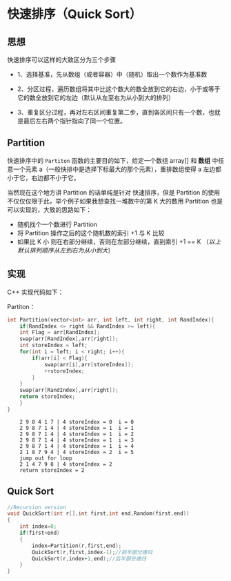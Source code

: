 # 快速排序（Quick Sort）

## 思想

快速排序可以这样的大致区分为三个步骤

- 1、选择基准，先从数组（或者容器）中（随机）取出一个数作为基准数

- 2、分区过程，遍历数组将其中比这个数大的数全放到它的右边，小于或等于它的数全放到它的左边（默认从左至右为从小到大的排列）

- 3、重复区分过程，再对左右区间重复第二步，直到各区间只有一个数，也就是最后左右两个指针指向了同一个位置。

## Partition
快速排序中的 `Partiton` 函数的主要目的如下，给定一个数组 array[] 和 **数组** 中任意一个元素 a（一般快排中是选择下标最大的那个元素），重排数组使得 a 左边都小于它，右边都不小于它。


当然现在这个地方讲 Partition 的话单纯是针对 快速排序，但是 Partition 的使用不仅仅仅限于此，举个例子如果我想查找一堆数中的第 K 大的数用 Partition 也是可以实现的，大致的思路如下：
- 随机找个一个数进行 Partition
- 将 Partition 操作之后的这个随机数的索引 +1 与 K 比较
- 如果比 K 小 则在右部分继续，否则在左部分继续，直到索引 +1 == K
（*以上默认排列顺序从左到右为从小到大*）

## 实现
C++ 实现代码如下：

Partiton：

```c++
int Partition(vector<int> arr, int left, int right, int RandIndex){
    if(RandIndex <= right && RandIndex >= left){
    int Flag = arr[RandIndex];
    swap(arr[RandIndex],arr[right]);
    int storeIndex = left;
    for(int i = left; i < right; i++){
        if(arr[i] < Flag){
            swap(arr[i],arr[storeIndex]);
            ++storeIndex;
        }
    }
    swap(arr[RandIndex],arr[right]);
    return storeIndex;
    }
}
```

```
    2 9 8 4 1 7 | 4 storeIndex = 0  i = 0
    2 9 8 7 1 4 | 4 storeIndex = 1  i = 1
    2 9 8 7 1 4 | 4 storeIndex = 1  i = 2
    2 9 8 7 1 4 | 4 storeIndex = 1  i = 3
    2 9 8 7 1 4 | 4 storeIndex = 1  i = 4
    2 1 8 7 9 4 | 4 storeIndex = 2  i = 5
    jump out for loop
    2 1 4 7 9 8 | 4 storeIndex = 2
    return storeIndex = 2
```

## Quick Sort

```c++
//Recursion version
void QuickSort(int r[],int first,int end,Random(first,end))
{
	int index=0;
	if(first<end)
	{
		index=Partition(r,first,end);
		QuickSort(r,first,index-1);//前半部分递归
		QuickSort(r,index+1,end);//后半部分递归
	}
}
```
